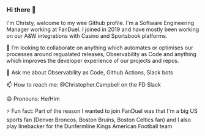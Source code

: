 ### Hi there 👋

I'm Christy, welcome to my wee Github profile. I'm a Software Engineering Manager working at FanDuel. I joined in 2019 and have mostly been working on our A&W integrations with Casino and Sportsbook platforms.

👯 I’m looking to collaborate on anything which automates or optimises our processes around regualated releases, Observability as Code and anything which improves the developer experience of our projects and repos.

💬 Ask me about Observability as Code, Github Actions, Slack bots

📫 How to reach me: @Christopher.Campbell on the FD Slack

😄 Pronouns: He/Him

⚡ Fun fact: Part of the reason I wanted to join FanDuel was that I'm a big US sports fan (Denver Broncos, Boston Bruins, Boston Celtics fan) and I also play linebacker for the Dunfermline Kings American Football team
